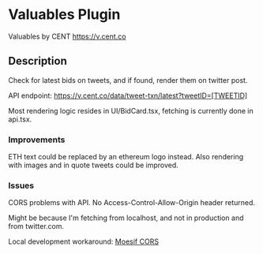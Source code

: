 # Valuables Plugin

Valuables by CENT <https://v.cent.co>

## Description

Check for latest bids on tweets, and if found, render them on twitter post.

API endpoint: <https://v.cent.co/data/tweet-txn/latest?tweetID=[TWEETID]>

Most rendering logic resides in UI/BidCard.tsx, fetching is currently done in api.tsx.

### Improvements

ETH text could be replaced by an ethereum logo instead. Also rendering with images and in quote tweets could be improved.

### Issues

CORS problems with API. No Access-Control-Allow-Origin header returned.

Might be because I'm fetching from localhost, and not in production and from twitter.com.

Local development workaround: [Moesif CORS](https://chrome.google.com/webstore/detail/moesif-origin-cors-change/digfbfaphojjndkpccljibejjbppifbc)
